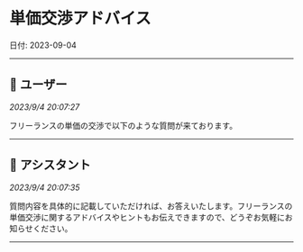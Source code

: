 # 単価交渉アドバイス

日付: 2023-09-04

---

## 👤 ユーザー
*2023/9/4 20:07:27*

フリーランスの単価の交渉で以下のような質問が来ております。

---

## 🤖 アシスタント
*2023/9/4 20:07:35*

質問内容を具体的に記載していただければ、お答えいたします。フリーランスの単価交渉に関するアドバイスやヒントもお伝えできますので、どうぞお気軽にお知らせください。

---
